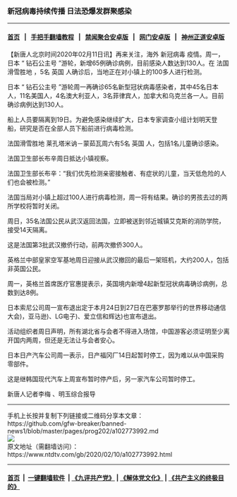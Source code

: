 ### 新冠病毒持续传播 日法恐爆发群聚感染
------------------------

#### [首页](https://github.com/gfw-breaker/banned-news1/blob/master/README.md) &nbsp;&nbsp;|&nbsp;&nbsp; [手把手翻墙教程](https://github.com/gfw-breaker/guides/wiki) &nbsp;&nbsp;|&nbsp;&nbsp; [禁闻聚合安卓版](https://github.com/gfw-breaker/bn-android) &nbsp;&nbsp;|&nbsp;&nbsp; [网门安卓版](https://github.com/oGate2/oGate) &nbsp;&nbsp;|&nbsp;&nbsp; [神州正道安卓版](https://github.com/SzzdOgate/update) 



<div><div class="post_content" itemprop="articleBody">
 <p>
  【新唐人北京时间2020年02月11日讯】再来关注，海外
  <ok href="https://www.ntdtv.com/gb/新冠病毒.htm">
   新冠病毒
  </ok>
  疫情。周一，
  <ok href="https://www.ntdtv.com/gb/日本.htm">
   日本
  </ok>
  “
  <ok href="https://www.ntdtv.com/gb/钻石公主号.htm">
   钻石公主号
  </ok>
  ”游轮，新增65例确诊病例，目前感染人数达到130人。在
  <ok href="https://www.ntdtv.com/gb/法国滑雪胜地.htm">
   法国滑雪胜地
  </ok>
  ，5名
  <ok href="https://www.ntdtv.com/gb/英国.htm">
   英国
  </ok>
  人确诊后，当地正在对小镇上的100多人进行检测。
 </p>
 <p>
  <ok href="https://www.ntdtv.com/gb/日本.htm">
   日本
  </ok>
  “
  <ok href="https://www.ntdtv.com/gb/钻石公主号.htm">
   钻石公主号
  </ok>
  ”游轮周一再确诊65名新型冠状病毒感染者，其中45名日本人，11名美国人，4名澳大利亚人，3名菲律宾人，加拿大和乌克兰各一人。目前确诊病例达到130人。
 </p>
 <p>
  船上人员要隔离到19日。为避免感染继续扩大，日本专家调查小组计划明天登船，研究是否在全部人员下船前进行病毒检测。
 </p>
 <p>
  <ok href="https://www.ntdtv.com/gb/法国滑雪胜地.htm">
   法国滑雪胜地
  </ok>
  莱孔塔米讷－蒙茹瓦周六有5名
  <ok href="https://www.ntdtv.com/gb/英国.htm">
   英国
  </ok>
  人，包括1名儿童确诊感染。
 </p>
 <p>
  法国卫生部长布辛周日抵达小镇视察。
 </p>
 <p>
  法国卫生部长布辛：“我们优先检测亲密接触者、有症状的儿童，当天低危险的人们也会被检测。”
 </p>
 <p>
  法国当局对小镇上超过100人进行病毒检测，周一将有结果。确诊的男孩去过的两所学校将暂时关闭。
 </p>
 <p>
  周日，35名法国公民从武汉返回法国，立即被送到邻近城镇艾克斯的消防学院，接受14天隔离。
 </p>
 <p>
  这是法国第3批武汉撤侨行动，前两次撤侨300人。
 </p>
 <p>
  英格兰中部皇家空军基地周日迎接从武汉撤回的最后一架班机，大约200人，包括非英国公民。
 </p>
 <p>
  周一，英格兰首席医疗官惠提表示，英国境内新增4起新型冠状病毒确诊病例，总数到达8例。
 </p>
 <p>
  日本索尼公司周一宣布退出定于本月24日到27日在巴塞罗那举行的世界移动通信大会)，亚马逊)、LG电子)、爱立信和辉达)也宣布退出。
 </p>
 <p>
  活动组织者周日声明，所有湖北省与会者不得进入场馆，中国游客必须证明至少离开国内两周，但还是无法让与会者安心。
 </p>
 <p>
  日本日产汽车公司周一表示，日产福冈厂14日起暂时停工，因为难以从中国采购零部件。
 </p>
 <p>
  这是继韩国现代汽车上周宣布暂时停产后，另一家汽车公司暂时停工。
 </p>
 <p>
  新唐人记者李梅 、明玉综合报导
 </p>
 <div class="single_ad">
 </div>
</div>
</div>
<hr/>
手机上长按并复制下列链接或二维码分享本文章：<br/>
https://github.com/gfw-breaker/banned-news1/blob/master/pages/prog202/a102773992.md <br/>
<a href='https://github.com/gfw-breaker/banned-news1/blob/master/pages/prog202/a102773992.md'><img src='https://github.com/gfw-breaker/banned-news1/blob/master/pages/prog202/a102773992.md.png'/></a> <br/>
原文地址（需翻墙访问）：https://www.ntdtv.com/gb/2020/02/10/a102773992.html


------------------------
#### [首页](https://github.com/gfw-breaker/banned-news1/blob/master/README.md) &nbsp;|&nbsp; [一键翻墙软件](https://github.com/gfw-breaker/nogfw/blob/master/README.md) &nbsp;| [《九评共产党》](https://github.com/gfw-breaker/9ping.md/blob/master/README.md#九评之一评共产党是什么) | [《解体党文化》](https://github.com/gfw-breaker/jtdwh.md/blob/master/README.md) | [《共产主义的终极目的》](https://github.com/gfw-breaker/gczydzjmd.md/blob/master/README.md)


<img src='http://gfw-breaker.win/banned-news/pages/prog202/a102773992.md' width='0px' height='0px'/>
